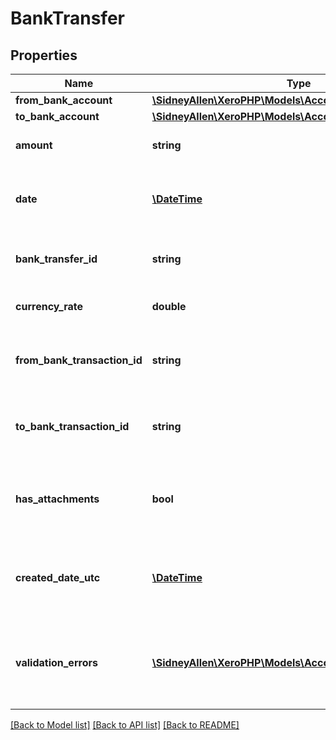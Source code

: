 # BankTransfer

## Properties
Name | Type | Description | Notes
------------ | ------------- | ------------- | -------------
**from_bank_account** | [**\SidneyAllen\XeroPHP\Models\Accounting\Account**](Account.md) |  | 
**to_bank_account** | [**\SidneyAllen\XeroPHP\Models\Accounting\Account**](Account.md) |  | 
**amount** | **string** | amount of the transaction | 
**date** | [**\DateTime**](\DateTime.md) | The date of the Transfer YYYY-MM-DD | [optional] 
**bank_transfer_id** | **string** | The identifier of the Bank Transfer | [optional] 
**currency_rate** | **double** | The currency rate | [optional] 
**from_bank_transaction_id** | **string** | The Bank Transaction ID for the source account | [optional] 
**to_bank_transaction_id** | **string** | The Bank Transaction ID for the destination account | [optional] 
**has_attachments** | **bool** | Boolean to indicate if a Bank Transfer has an attachment | [optional] [default to false]
**created_date_utc** | [**\DateTime**](\DateTime.md) | UTC timestamp of creation date of bank transfer | [optional] 
**validation_errors** | [**\SidneyAllen\XeroPHP\Models\Accounting\ValidationError[]**](ValidationError.md) | Displays array of validation error messages from the API | [optional] 

[[Back to Model list]](../README.md#documentation-for-models) [[Back to API list]](../README.md#documentation-for-api-endpoints) [[Back to README]](../README.md)



